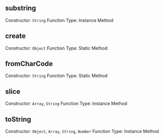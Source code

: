 ## substring

Constructor: `String`
Function Type: Instance Method

## create

Constructor: `Object`
Function Type: Static Method

## fromCharCode

Constructor: `String`
Function Type: Static Method

## slice

Constructor: `Array`, `String`
Function Type: Instance Method

## toString

Constructor: `Object`, `Array`, `String`, `Number`
Function Type: Instance Method
